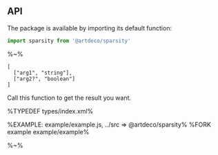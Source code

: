 ## API

The package is available by importing its default function:

```js
import sparsity from '@artdeco/sparsity'
```

%~%

```## sparsity
[
  ["arg1", "string"],
  ["arg2?", "boolean"]
]
```

Call this function to get the result you want.

%TYPEDEF types/index.xml%

%EXAMPLE: example/example.js, ../src => @artdeco/sparsity%
%FORK example example/example%

%~%
